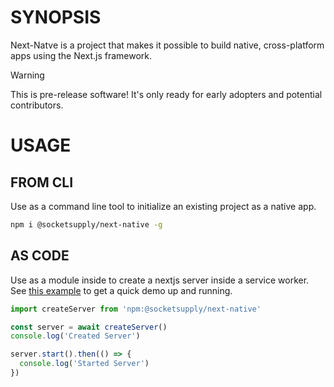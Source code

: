 # SYNOPSIS

Next-Natve is a project that makes it possible to build native, cross-platform apps using the
Next.js framework.

> [!WARNING]
> This is pre-release software! It's only ready for early adopters and potential contributors.

# USAGE

## FROM CLI

Use as a command line tool to initialize an existing project as a native app.

```bash
npm i @socketsupply/next-native -g
```

## AS CODE

Use as a module inside to create a nextjs server inside a service worker. See [this example][0]
to get a quick demo up and running.

```js
import createServer from 'npm:@socketsupply/next-native'

const server = await createServer()
console.log('Created Server')

server.start().then(() => {
  console.log('Started Server')
})
```

[0]:test

